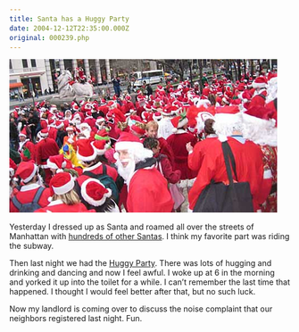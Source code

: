 ```yaml
---
title: Santa has a Huggy Party
date: 2004-12-12T22:35:00.000Z
original: 000239.php
---
```


<p class="polaroid" style="--deg: -2deg"><img src="./santas.jpg" /></p>

Yesterday I dressed up as Santa and roamed all over the streets of Manhattan with <a href="http://www.santacon.com/">hundreds of other Santas</a>. I think my favorite part was riding the subway.

Then last night we had the <a href="https://www.pascal.com/party/old/huggyparty/">Huggy Party</a>. There was lots of hugging and drinking and dancing and now I feel awful. I woke up at 6 in the morning and yorked it up into the toilet for a while. I can’t remember the last time that happened. I thought I would feel better after that, but no such luck.

Now my landlord is coming over to discuss the noise complaint that our neighbors registered last night. Fun.

<!-- <div class="commentdivider"></div><span class="commentheader">2 Comments</span>

<div class="commentdivider">
<span class="commentauthorbox">Posted by kmley</span>
<span class="commentdatebox">Monday, December 13, 2004</span>
<span class="commenttimebox"> 1:28 AM</span>
</div>
<div class="commentbody">damn, barfy!</div>
<div class="commentdivider">
<span class="commentauthorbox">Posted by <a href="mailto&#58;taufiq_umer143&#64;yahoo&#46;com">taufiq umer</a></span>
<span class="commentdatebox">Wednesday, December 22, 2004</span>
<span class="commenttimebox"> 1:30 AM</span>
</div>
<div class="commentbody">hello how are you i hope your in good condition and good health i hope you enjoing your life as a rose and as a gardent

i have very intersted with you

ok bye bye take care of your self wish you all the best</div> -->
